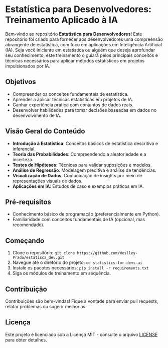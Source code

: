 # Estatística para Desenvolvedores: Treinamento Aplicado à IA

Bem-vindo ao repositório **Estatística para Desenvolvedores**! Este repositório foi criado para fornecer aos desenvolvedores uma compreensão abrangente de estatística, com foco em aplicações em Inteligência Artificial (IA). Seja você iniciante em estatística ou alguém que deseja aprofundar seu conhecimento, este treinamento o guiará pelos principais conceitos e técnicas necessários para aplicar métodos estatísticos em projetos impulsionados por IA.

## Objetivos

- Compreender os conceitos fundamentais de estatística.
- Aprender a aplicar técnicas estatísticas em projetos de IA.
- Ganhar experiência prática com conjuntos de dados reais.
- Desenvolver habilidades para tomar decisões baseadas em dados no desenvolvimento de IA.

## Visão Geral do Conteúdo

- **Introdução à Estatística**: Conceitos básicos de estatística descritiva e inferencial.
- **Teoria das Probabilidades**: Compreendendo a aleatoriedade e a incerteza.
- **Testes de Hipóteses**: Técnicas para validar suposições e modelos.
- **Análise de Regressão**: Modelagem preditiva e análise de tendências.
- **Visualização de Dados**: Comunicação de insights por meio de representações visuais de dados.
- **Aplicações em IA**: Estudos de caso e exemplos práticos em IA.

## Pré-requisitos

- Conhecimento básico de programação (preferencialmente em Python).
- Familiaridade com conceitos fundamentais de IA (opcional, mas recomendado).

## Começando

1. Clone o repositório: `git clone https://github.com/Weslley-Prado/estatisca_dev.git`
2. Navegue até o diretório do projeto: `cd statistics-for-devs-ai`
3. Instale os pacotes necessários: `pip install -r requirements.txt`
4. Siga os módulos de treinamento em sequência.

## Contribuição

Contribuições são bem-vindas! Fique à vontade para enviar pull requests, relatar problemas ou sugerir melhorias.

## Licença

Este projeto é licenciado sob a Licença MIT - consulte o arquivo [LICENSE](LICENSE) para obter detalhes.
